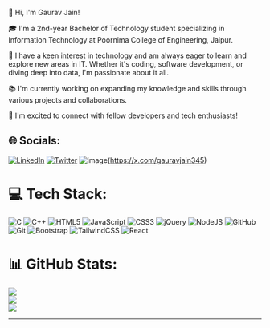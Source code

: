 👋 Hi, I'm Gaurav Jain!

🎓 I'm a 2nd-year Bachelor of Technology student specializing in Information Technology at Poornima College of Engineering, Jaipur.

🚀 I have a keen interest in technology and am always eager to learn and explore new areas in IT. Whether it's coding, software development, or diving deep into data, I'm passionate about it all.

📚 I'm currently working on expanding my knowledge and skills through various projects and collaborations.

🌟 I'm excited to connect with fellow developers and tech enthusiasts!


## 🌐 Socials:
[![LinkedIn](https://img.icons8.com/ios-filled/50/0077B5/linkedin.png)](https://www.linkedin.com/in/this-is-gaurav-jain/) [![Twitter](https://img.icons8.com/ios-filled/50/1DA1F2/twitter.png)](https://x.com/gauravjain345) ![image](https://github.com/user-attachments/assets/090e6980-a50e-4303-a3a2-80d8d1f2be03)(https://x.com/gauravjain345)









# 💻 Tech Stack:
![C](https://img.shields.io/badge/c-%2300599C.svg?style=for-the-badge&logo=c&logoColor=white) ![C++](https://img.shields.io/badge/c++-%2300599C.svg?style=for-the-badge&logo=c%2B%2B&logoColor=white) ![HTML5](https://img.shields.io/badge/html5-%23E34F26.svg?style=for-the-badge&logo=html5&logoColor=white) ![JavaScript](https://img.shields.io/badge/javascript-%23323330.svg?style=for-the-badge&logo=javascript&logoColor=%23F7DF1E) ![CSS3](https://img.shields.io/badge/css3-%231572B6.svg?style=for-the-badge&logo=css3&logoColor=white) ![jQuery](https://img.shields.io/badge/jquery-%230769AD.svg?style=for-the-badge&logo=jquery&logoColor=white) ![NodeJS](https://img.shields.io/badge/node.js-6DA55F?style=for-the-badge&logo=node.js&logoColor=white) ![GitHub](https://img.shields.io/badge/github-%23121011.svg?style=for-the-badge&logo=github&logoColor=white) ![Git](https://img.shields.io/badge/git-%23F05033.svg?style=for-the-badge&logo=git&logoColor=white) ![Bootstrap](https://img.shields.io/badge/bootstrap-%238511FA.svg?style=for-the-badge&logo=bootstrap&logoColor=white) ![TailwindCSS](https://img.shields.io/badge/tailwindcss-%2338B2AC.svg?style=for-the-badge&logo=tailwind-css&logoColor=white) ![React](https://img.shields.io/badge/react-%2320232a.svg?style=for-the-badge&logo=react&logoColor=%2361DAFB) 
# 📊 GitHub Stats:
![](https://github-readme-stats.vercel.app/api?username=gauravjain03&theme=dark&hide_border=false&include_all_commits=false&count_private=false)<br/>
![](https://github-readme-streak-stats.herokuapp.com/?user=gauravjain03&theme=dark&hide_border=false)<br/>
![](https://github-readme-stats.vercel.app/api/top-langs/?username=gauravjain03&theme=dark&hide_border=false&include_all_commits=false&count_private=false&layout=compact)



---


